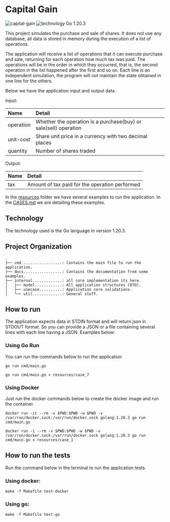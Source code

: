 # Capital Gain
![capital-gain](https://img.shields.io/badge/capital--gain-gray?logo=go)
![technology Go 1.20.3](https://img.shields.io/badge/technology-go%201.20.3-blue.svg)

This project simulates the purchase and sale of shares. It does not use any database, all data is stored in memory during the execution of a list of operations.

The application will receive a list of operations that it can execute purchase and sale, returning for each operation how much tax was paid.
The operations will be in the order in which they occurred, that is, the second operation in the list happened after the first and so on.
Each line is an independent simulation, the program will not maintain the state obtained in one line for the others.

Below we have the application input and output data.<br>

Input:

| Name              | Detail                                                           |
|:------------------|:-----------------------------------------------------------------| 
| operation         | Whether the operation is a purchase(buy) or sale(sell) operation |
| unit-cost         | Share unit price in a currency with two decimal places           |
| quantity          | Number of shares traded                                          |

Output:

| Name | Detail                                         |
|:-----|:-----------------------------------------------| 
| tax  | Amount of tax paid for the operation performed |

In the [resources](resources) folder we have several examples to run the application.
In the [CASES.md](docs/CASES.md) we are detailing these examples.

## Technology
The technology used is the Go language in version 1.20.3.

## Project Organization
```
.
├── cmd..................: Contains the main file to run the application.
├── docs.................: Contains the documentation from some examples.
├── internal.............: all core implementation its here.
│   ├── model............: All application structures (DTO).
│   ├── usecase..........: Application core validations.
│   └── util.............: General stuff.

```

## How to run
The application expects data in STDIN format and will return json in STDOUT format. So you can provide a JSON or a file containing several lines with each line having a JSON.
Examples below:

### Using Go Run
You can run the commands below to run the application
```shell
go run cmd/main.go
```
```shell
go run cmd/main.go < resources/case_7 
```

### Using Docker
Just run the docker commands below to create the docker image and run the container.
``` shell
docker run -it --rm -v $PWD:$PWD -w $PWD -v /var/run/docker.sock:/var/run/docker.sock golang:1.20.3 go run cmd/main.go
```
``` shell
docker run -i --rm -v $PWD:$PWD -w $PWD -v /var/run/docker.sock:/var/run/docker.sock golang:1.20.3 go run cmd/main.go < resources/case_1
```

## How to run the tests
Run the command below in the terminal to run the application tests.<br>
### Using docker:
```shell
make -f Makefile test-docker
```
### Using go:
```shell
make -f Makefile test-go
```
